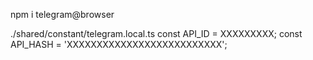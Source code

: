 npm i telegram@browser

./shared/constant/telegram.local.ts
const API_ID = XXXXXXXXX;
const API_HASH = 'XXXXXXXXXXXXXXXXXXXXXXXXXX';
